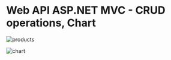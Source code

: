 # Web API ASP.NET MVC - CRUD operations, Chart  

![products](https://user-images.githubusercontent.com/35643276/42439796-1e29bebe-8364-11e8-95fe-824c6a148383.jpg)  

![chart](https://user-images.githubusercontent.com/35643276/42439835-41eeeb58-8364-11e8-87f1-f7328c6db4ca.jpg)
